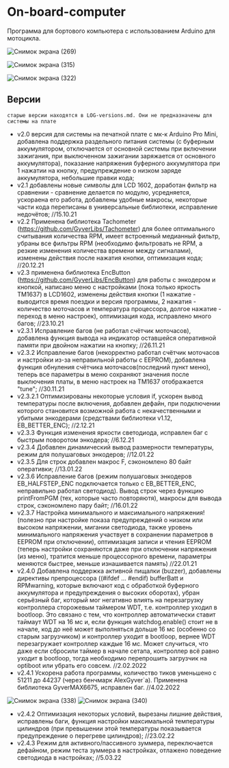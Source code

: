 # On-board-computer
Программа для бортового компьютера с использованием Arduino для мотоцикла.

![Снимок экрана (269)](https://user-images.githubusercontent.com/98914596/152302594-038accc3-8d7a-41bd-a859-1d5ee7e6715a.png)

![Снимок экрана (315)](https://user-images.githubusercontent.com/98914596/152304932-b542c358-555f-4f2a-b90a-e0459858ce10.png)

![Снимок экрана (322)](https://user-images.githubusercontent.com/98914596/152306161-d93440b4-e3fa-4f79-a25c-1ad9fa971339.png)


## Версии
`старые версии находятся в LOG-versions.md. Они не предназначены для системы на плате`

- v2.0 версия для системы на печатной плате с мк-к Arduino Pro Mini, добавлена поддержка раздельного питания системы (с буферным аккумулятором, отключается от основной системы
при включении зажигания, при выключенном зажигании заряжается от основного аккумулятора), показание напряжения буферного аккумулятора при 1 нажатии на кнопку, 
предупреждение о низком заряде аккумулятора, небольшие правки кода;
- v2.1 добавлены новые символы для LCD 1602, доработан фильтр на сравнении - сравнение делается по модулю, усредняется, ускораена его работа, добавлены удобные макросы,
некоторые части кода переписаны в универсальные библиотеки, исправление недочётов; //15.10.21
- v2.2 Применена библиотека Tachometer (https://github.com/GyverLibs/Tachometer) для более оптимального считывания количества RPM, имеет встроенный медианный фильтр,
убраны все фильтры RPM (необходимо фильтровать не RPM, а резкие изменения количества времени между сигналами), изменены действия после нажатия кнопки, 
оптимизация кода; //20.12.21
- v2.3 применена библиотека EncButton (https://github.com/GyverLibs/EncButton) для работы с энкодером и кнопкой, написано меню с настройками (пока только яркость TM1637) в 
LCD1602, изменены действия кнопки (1 нажатие - выводится время поездки и версия программы, 2 нажатия - количество моточасов и температура процессора, долгое нажатие - переход
в меню настроек), оптимизация кода, исправлено много багов; //23.10.21
- v2.3.1 Исправление багов (не работал счётчик моточасов), добавлена функция вывода на индикатор оставшейся оперативной памяти при двойном нажатии на кнопку; //26.11.21
- v2.3.2 Исправление багов (некорректно работал счётчик моточасов и настройки из-за неправильной работы с EEPROM), добавлена функция обнуления счётчика моточасов(последний пункт меню), 
теперь все параметры в меню сохраняют значения после выключения платы, в меню настроек на TM1637 отображается "tune"; //30.11.21
- v2.3.2.1 Оптимизированы некоторые условия if, ускорен вывод температуры после включения, добавлен дефайн, при подключении которого становится возможной работа с некачественными и убитыми энкодерами (средствами библиотеки v1.12, EB_BETTER_ENC); //2.12.21
- v2.3.3 Функция изменения яркости светодиода, исправлен баг с быстрым поворотом энкодера; //6.12.21
- v2.3.4 Добавлен динамический вывод размерности температуры, режим для полушаговых энкодеров; //12.01.22
- v2.3.5 Для строк добавлен макрос F, сэкономлено 80 байт оперативки; //13.01.22
- v2.3.6 Исправление багов (режим полушаговых энкодеров EB_HALFSTEP_ENC подключается только с EB_BETTER_ENC, неправильно работал светодиод).
Вывод строк через функцию printFromPGM (тех, которые часто повторяютя), макросы для вывода строк, сэкономлено пару байт; //16.01.22
- v2.3.7 Настройка минимального и максимального напряжения! (полезно при настройке показа предупреждений о низком или высоком напряжении,
мигании светодиода, также уровень минимального напряжения участвует в сохранении параметров в EEPROM при отключении), оптимизация записи 
и чтения EEPROM (теперь настройки сохраняются даже при отключении напряжения (из меню), тратится меньше процессорного времени, параметры меняются быстрее, 
меньше изнашивается память) //22.01.21
- v2.4.0 Добавлена поддержка активной пищалки (buzzer), добавлены директивы препроцессора ((#ifdef ... #endif) bufferBatt и RPMwarning, которые
включают код с обработкой буферного аккумулятора и предупреждения о высоких оборотах), убран серьёзный баг, который мог негативно влиять на
перезагрузку контроллера сторожевым таймером WDT, т.е. контроллер уходил в bootloop.	Это связано с тем, что контроллер автоматически ставит таймаут WDT на 16 мс и, 
если функция watchdog.enable() стоит не в начале, код до неё может выполняться дольше 16 мс (особенно со старым загрузчиком) и контроллер уходит в bootloop, 
вернее WDT перезагружает контроллер каждые 16 мс. Может случиться, что даже если сбросили таймер в начале сетапа, контроллер всё равно уходит в bootloop, 
тогда необходимо перепрошить загрузчик на optiboot или убрать его совсем. //2.02.2022 
- v2.4.1 Ускорена работа программы, количество тиков уменьшено с 51211 до 44237 (через бенчмарк AlexGyver`а). Применена библиотека GyverMAX6675, исправлен баг. //4.02.2022

![Снимок экрана (338)](https://user-images.githubusercontent.com/98914596/152585565-215a4ede-800a-409a-a3e9-cb3105b1311e.png)
![Снимок экрана (340)](https://user-images.githubusercontent.com/98914596/152585400-2c122783-a323-41d0-a48a-5dc0df8fae0f.png)

- v2.4.2 Оптимизация некоторых условий, вырезаны лишние действия, исправлены баги, функция настройки максимальной температуры цилиндров (при превышении этой температуры показывается предупреждение о перегреве цилиндров); //23.02.22 
- v2.4.3 Режим для активного/пассивного зуммера, переключается дефайном, режим теста зуммера в настройках, отлажено поведение светодиода в настройках; //5.03.22 
